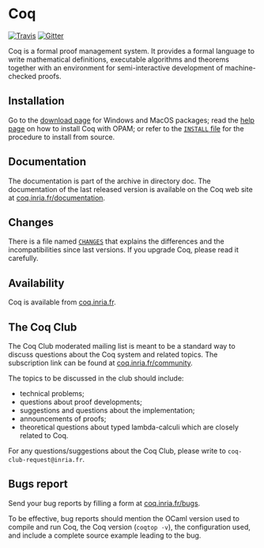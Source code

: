# Coq

[![Travis](https://travis-ci.org/coq/coq.svg?branch=trunk)](https://travis-ci.org/coq/coq/builds) [![Gitter](https://badges.gitter.im/coq/coq.svg)](https://gitter.im/coq/coq)

Coq is a formal proof management system. It provides a formal language to write
mathematical definitions, executable algorithms and theorems together with an
environment for semi-interactive development of machine-checked proofs.

## Installation
Go to the [download page](https://coq.inria.fr/download) for Windows and MacOS packages;
read the [help page](https://coq.inria.fr/opam/www/using.html) on how to install Coq with OPAM;
or refer to the [`INSTALL` file](/INSTALL) for the procedure to install from source.

## Documentation
The documentation is part of the archive in directory doc. The
documentation of the last released version is available on the Coq
web site at [coq.inria.fr/documentation](http://coq.inria.fr/documentation).

## Changes
There is a file named [`CHANGES`](/CHANGES) that explains the differences and the
incompatibilities since last versions. If you upgrade Coq, please read
it carefully.

## Availability
Coq is available from [coq.inria.fr](http://coq.inria.fr).

## The Coq Club
The Coq Club moderated mailing list is meant to be a standard way
to discuss questions about the Coq system and related topics. The
subscription link can be found at [coq.inria.fr/community](http://coq.inria.fr/community).

The topics to be discussed in the club should include:

* technical problems;
* questions about proof developments;
* suggestions and questions about the implementation;
* announcements of proofs;
* theoretical questions about typed lambda-calculi which are
  closely related to Coq.

For any questions/suggestions about the Coq Club, please write to
`coq-club-request@inria.fr`.

## Bugs report
Send your bug reports by filling a form at [coq.inria.fr/bugs](http://coq.inria.fr/bugs).

To be effective, bug reports should mention the OCaml version used
to compile and run Coq, the Coq version (`coqtop -v`), the configuration
used, and include a complete source example leading to the bug.
